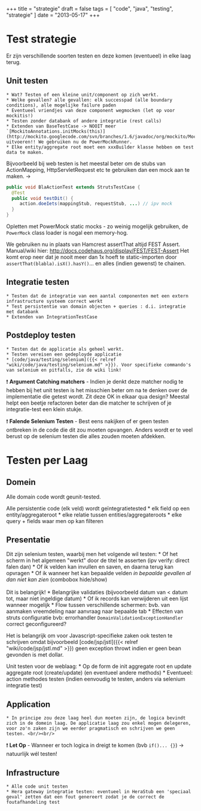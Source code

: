 +++
title = "strategie"
draft = false
tags = [
    "code",
    "java",
    "testing",
    "strategie"
]
date = "2013-05-17"
+++
# Test strategie 

Er zijn verschillende soorten testen en deze komen (eventueel) in elke laag terug.

## Unit testen 

	* Wat? Testen of een kleine unit/component op zich werkt.
	* Welke gevallen? alle gevallen: elk successpad (alle boundary conditions), alle mogelijke failure paden
	* Eventueel vriendjes van deze component wegmocken (let op voor mockitis!)
	* Testen zonder databank of andere integratie (rest calls)
	* Extenden van BaseTestCase -> NOOIT meer `[MockitoAnnotations.initMocks(this)](http://mockito.googlecode.com/svn/branches/1.6/javadoc/org/mockito/MockitoAnnotations.html)` uitvoeren!! We gebruiken nu de PowerMockRunner.
	* Elke entity/aggregate root moet een xxxBuilder klasse hebben om test data te maken.

Bijvoorbeeld bij web testen is het meestal beter om de stubs van ActionMapping, HttpServletRequest etc te gebruiken dan een mock aan te maken. -> 

```java
public void BlaActionTest extends StrutsTestCase {
  @Test
  public void testDit() {
	 action.doeIets(mappingStub, requestStub, ...) // ipv mock
  }
}
```

Opletten met PowerMock static mocks - zo weinig mogelijk gebruiken, de `PowerMock` class loader is nogal een memory-hog.

We gebruiken nu in plaats van Hamcrest assertThat altijd FEST Assert.
Manual/wiki hier: http://docs.codehaus.org/display/FEST/FEST-Assert
Het komt erop neer dat je nooit meer dan 1x hoeft te static-importen door `assertThat(blabla).isX().hasY()`... en alles (indien gewenst) te chainen.

## Integratie testen 
	* Testen dat de integratie van een aantal componenten met een extern infrastructure systeem correct werkt
	* Test persistentie van domain objecten + queries : d.i. integratie met databank
	* Extenden van IntegrationTestCase

## Postdeploy testen 
	* Testen dat de applicatie als geheel werkt.
	* Testen vereisen een gedeployde applicatie 
	* [code/java/testing/selenium]({{< relref "wiki/code/java/testing/selenium.md" >}}). Voor specifieke commando's van selenium en pitfalls, zie de wiki link!

:exclamation: **Argument Catching matchers** - Indien je denkt deze matcher nodig te hebben bij het unit testen is het misschien beter om na te denken over de implementatie die getest wordt. Zit deze OK in elkaar qua design? Meestal helpt een beetje refactoren beter dan die matcher te schrijven of je integratie-test een klein stukje.

:exclamation: **Falende Selenium Testen** - Best eens nakijken of er geen testen ontbreken in de code die dit zou moeten opvangen. Anders wordt er te veel berust op de selenium testen die alles zouden moeten afdekken. 

# Testen per Laag 

## Domein 

Alle domain code wordt geunit-tested.

Alle persistentie code (elk veld) wordt geïntegratietested
	* elk field op een entity/aggregateroot
	* elke relatie tussen entities/aggregateroots
	* elke query + fields waar men op kan filteren

## Presentatie 

Dit zijn selenium testen, waarbij men het volgende wil testen:
	* Of het scherm in het algemeen "werkt" door de titel te asserten (ipv verify: direct falen dan)
	* Of ik velden kan invullen en saven, en daarna terug kan opvragen
	* Of ik wanneer het kan bepaalde velden *in bepaalde gevallen al dan niet kan zien* (combobox hide/show)<br/><br/>Dit is belangrijk!
	* Belangrijke validaties (bijvoorbeeld datum van < datum tot, maar niet ingeldige datum)
	* Of ik records kan verwijderen uit een lijst wanneer mogelijk
	* Flow tussen verschillende schermen: bvb. van aanmaken vreemdeling naar aanvraag naar bepaalde tab
	* Effecten van struts configuratie bvb: errorhandler `DomainValidationExceptionHandler` correct geconfigureerd?

Het is belangrijk om voor Javascript-specifieke zaken ook testen te schrijven omdat bijvoorbeeld [code/jsp/jstl]({{< relref "wiki/code/jsp/jstl.md" >}}) geen exception throwt indien er geen bean gevonden is met dollar.

Unit testen voor de weblaag:
	* Op de form de init aggregate root en update aggregate root (create/update) (en eventueel andere methods)
	* Eventueel: action methodes testen (indien eenvoudig te testen, anders via selenium integratie test)

## Application 

	* In principe zou deze laag heel dun moeten zijn, de logica bevindt zich in de domein laag. De applicatie laag zou enkel mogen delegeren, voor zo'n zaken zijn we eerder pragmatisch en schrijven we geen testen. <br/><br/>
:exclamation: **Let Op** - Wanneer er toch logica in dreigt te komen (bvb `if()... {}`) -> natuurlijk wél testen!

## Infrastructure 
	* Alle code unit testen
	* Hera gateway integratie testen: eventueel in HeraStub een 'speciaal geval' zetten dat een fout genereert zodat je de correct de foutafhandeling test
